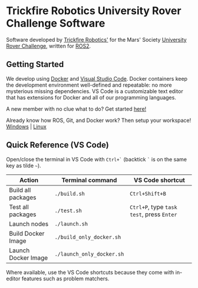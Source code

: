# Trickfire Robotics University Rover Challenge Software
Software developed by [Trickfire Robotics'](https://www.linkedin.com/company/trickfire-robotics/) for the Mars' Society [University Rover Challenge](https://urc.marssociety.org/), written for [ROS2](https://design.ros2.org/articles/why_ros2.html).

## Getting Started
We develop using [Docker](https://en.wikipedia.org/wiki/Docker_(software)) and [Visual Studio Code](https://code.visualstudio.com/). Docker containers keep the development environment well-defined and repeatable: no more mysterious missing dependencies. VS Code is a customizable text editor that has extensions for Docker and all of our programming languages.

A new member with no clue what to do? Get started [here!](./docs/getting_started.md)

Already know how ROS, Git, and Docker work? Then setup your workspace! [Windows](docs/install_on_windows.md) | [Linux](docs/install_on_linux.md) 

## Quick Reference (VS Code)
Open/close the terminal in VS Code with `` Ctrl+` `` (backtick `` ` `` is on the same key as tilde `~`).

| Action             | Terminal command | VS Code shortcut                          |
| ------------------ | ---------------- | ----------------------------------------- |
| Build all packages | `./build.sh`     | `Ctrl+Shift+B`                            |
| Test all packages  | `./test.sh`      | `Ctrl+P`, type `task test`, press `Enter` |
| Launch nodes       | `./launch.sh`    |                                           |
| Build Docker Image | `./build_only_docker.sh` | 
| Launch Docker Image| `./launch_only_docker.sh`| 

Where available, use the VS Code shortcuts because they come with in-editor features such as problem matchers.
